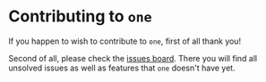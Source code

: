 # Contributing to `one`

If you happen to wish to contribute to `one`, first of all thank you!

Second of all, please check the [issues board](https://github.com/alopezrivera/one/issues). There you will find all unsolved issues as well as features that `one` doesn't have yet.
